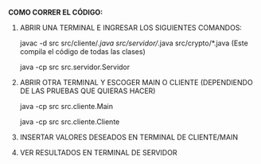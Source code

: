 **COMO CORRER EL CÓDIGO:**

1. ABRIR UNA TERMINAL E INGRESAR LOS SIGUIENTES COMANDOS:

    javac -d src src/cliente/*.java src/servidor/*.java src/crypto/*.java   (Este compila el código de todas las clases)

    java -cp src src.servidor.Servidor

2. ABRIR OTRA TERMINAL Y ESCOGER MAIN O CLIENTE (DEPENDIENDO DE LAS PRUEBAS QUE QUIERAS HACER)

    java -cp src src.cliente.Main

    java -cp src src.cliente.Cliente

3. INSERTAR VALORES DESEADOS EN TERMINAL DE CLIENTE/MAIN

4. VER RESULTADOS EN TERMINAL DE SERVIDOR


